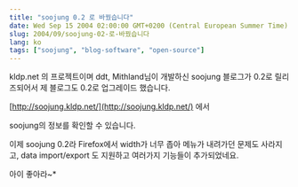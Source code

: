 ```yaml
---
title: "soojung 0.2 로 바꿨습니다"
date: Wed Sep 15 2004 02:00:00 GMT+0200 (Central European Summer Time)
slug: 2004/09/soojung-02-로-바꿨습니다
lang: ko
tags: ["soojung", "blog-software", "open-source"]
---
```


kldp.net 의 프로젝트이며 ddt, Mithland님이 개발하신 
soojung 블로그가 0.2로 릴리즈되어서 제 블로그도 0.2로 
업그레이드 했습니다.

[http://soojung.kldp.net/](http://soojung.kldp.net/) 에서 

soojung의 정보를 확인할 수 있습니다. 

이제 soojung 0.2라 Firefox에서 width가 너무 좁아 메뉴가 내려가던
문제도 사라지고, data import/export 도 지원하고 여러가지 기능들이
추가되었네요.

아이 좋아라~*
